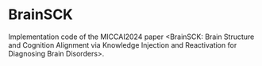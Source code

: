 # BrainSCK
Implementation code of the MICCAI2024 paper &lt;BrainSCK: Brain Structure and Cognition Alignment via Knowledge Injection and Reactivation for Diagnosing Brain Disorders>.
